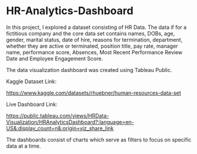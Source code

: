 # HR-Analytics-Dashboard

In this project, I explored a dataset consisting of HR Data. The data if for a fictitious company and the core data set contains names, DOBs, age, gender, marital status, date of hire, reasons for termination, department, whether they are active or terminated, position title, pay rate, manager name, performance score, Absences, Most Recent Performance Review Date and Employee Engagement Score. 

The data visualization dashboard was created using Tableau Public.



Kaggle Dataset Link:

https://www.kaggle.com/datasets/rhuebner/human-resources-data-set


Live Dashboard Link:

https://public.tableau.com/views/HRData-Visualization/HRAnalyticsDashboard?:language=en-US&:display_count=n&:origin=viz_share_link

The dashboards consist of charts which serve as filters to focus on specific data at a time.
